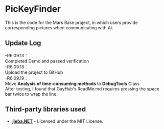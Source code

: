# PicKeyFinder
This is the code for the Mars Base project, in which users provide corresponding pictures when communicating with Ai.

## Update Log
-R6.09.13：  
Completed Demo and passed verification  
-R6.09.18：  
Upload the project to GitHub  
-R6.09.19：  
Move **Analysis of time-consuming methods** to **DebugTools** Class  
After testing, I found that GayHub's ReadMe.md requires pressing the space bar twice to wrap the line.

## Third-party libraries used
- **[jieba.NET](https://github.com/anderscui/jieba.NET)** - Licensed under the MIT License.